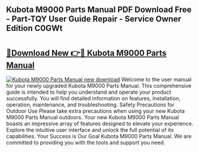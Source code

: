 ## Kubota M9000 Parts Manual PDF Download Free - Part-TQY User Guide Repair - Service Owner Edition C0GWt

# <h2><a href="http://bc91752.oget.top/?id=Kubota+M9000+Parts+Manual">🔗Download New 👉🔴 Kubota M9000 Parts Manual</a></h2>

[![Kubota M9000 Parts Manual new download](https://i.imgur.com/5g1atiW.png)](http://bc91752.oget.top/?id=Kubota+M9000+Parts+Manual)
Welcome to the user manual for your newly upgraded Kubota M9000 Parts Manual. This comprehensive guide is intended to help you understand and operate your product successfully. You will find detailed information on features, installation, operation, maintenance, and troubleshooting. Safety Precautions for Outdoor Use Please take extra precautions when using your new Kubota M9000 Parts Manual outdoors. Your new Kubota M9000 Parts Manual boasts an impressive array of features designed to elevate your experience. Explore the intuitive user interface and unlock the full potential of its capabilities. Your Success is Our Goal Kubota M9000 Parts Manual. We are committed to providing you with the tools and support you need.
